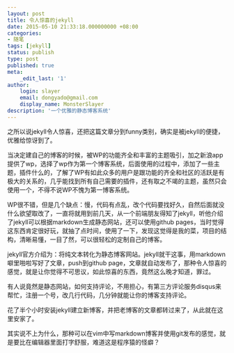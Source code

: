 ```yaml
---
layout: post
title: 令人惊喜的jekyll
date: 2015-05-10 21:33:18.000000000 +08:00
categories:
- 随笔
tags: [jekyll]
status: publish 
type: post
published: true
meta:
    _edit_last: '1'
author:
    login: slayer
    email: dongyado@gmail.com
    display_name: MonsterSlayer
description: '一个优雅的静态博客系统'
---
```


之所以说jekyll令人惊喜，还把这篇文章分到funny类别，确实是被jekyll的便捷，优雅给惊讶到了。
<!-- more -->

当决定建自己的博客的时候，被WP的功能齐全和丰富的主题吸引，加之新浪app提供了wp，选择了wp作为第一个博客系统，后面使用的过程中，添加了一些主题，插件什么的，了解了WP有如此众多的用户是跟功能的齐全和社区的活跃是有极大的关系的，几乎能找到所有自己需要的插件，还有取之不竭的主题，虽然只会使用一个，不得不说WP不愧为第一博客系统。

WP很不错，但是几个缺点：慢，代码有点乱，改个代码要找好久，自然后面就没什么欲望取改了，一直将就用到前几天，从一个前端朋友得知了jekyll，听他介绍了jekyll可以根据markdown生成静态网站，还可以使用github pages，当时觉得这东西肯定很好玩，就抽了点时间，使用了一下，发现这觉得是我的菜，项目的结构，清晰易懂，一目了然，可以很轻松的定制自己的博客。

jekyll官方介绍为：将纯文本转化为静态博客网站。jekyll就干这事，用markdown噼里啪啦写好了文章，push到github page，文章就自动发布了，那种令人惊喜的感觉，就是让你觉得不可思议，如此惊喜的东西，竟然这么晚才知道，罪过。

有人说竟然是静态网站，如何支持评论，不用担心，有第三方评论服务disqus来帮忙，注册一个号，改几行代码，几分钟就能让你的博客支持评论。

花了半个小时安装jekyll建立新博客，并把老博客的文章都转过来了，从此就在这里安家了。

其实说不上为什么，那种可以在vim中写markdown博客并使用git发布的感觉，就是要比在编辑器里面打字舒服，难道这是程序猿的怪癖？

